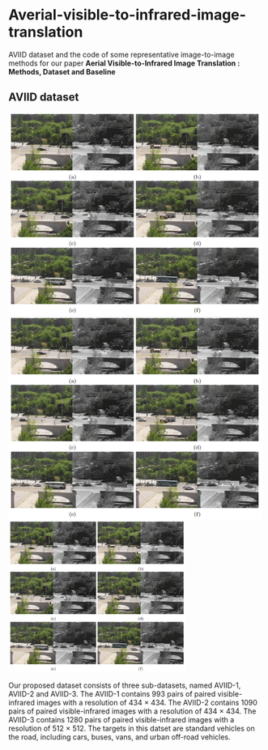 # Averial-visible-to-infrared-image-translation
AVIID dataset and the code of some representative image-to-image methods for our paper **Aerial Visible-to-Infrared Image Translation : Methods, Dataset and Baseline**
## AVIID dataset
<img src="https://github.com/silver-hzh/Averial-visible-to-infrared-image-translation/blob/main/img/AVIID1.png" width="500" height="400" alt="AVIID-1"/><img src="https://github.com/silver-hzh/Averial-visible-to-infrared-image-translation/blob/main/img/AVIID1.png" width="500" height="400" alt="AVIID-1"/><img src="https://github.com/silver-hzh/Averial-visible-to-infrared-image-translation/blob/main/img/AVIID1.png" width="350" height="300" alt="AVIID-1"/>

Our proposed dataset consists of three sub-datasets, named AVIID-1, AVIID-2 and AVIID-3. The AVIID-1 contains 993 pairs of paired visible-infrared images with a resolution of 434 $\times$ 434. The AVIID-2 contains 1090 pairs of paired visible-infrared images with a resolution of 434 $\times$ 434. The AVIID-3 contains 1280 pairs of paired visible-infrared images with a resolution of 512 $\times$ 512. The targets in this datset are standard vehicles on the road, including cars, buses, vans, and urban off-road vehicles. 
